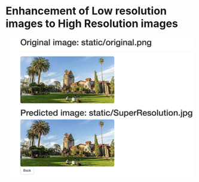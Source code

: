 # Enhancement of Low resolution images to High Resolution images
![alt text](https://github.com/Image-Enhancement-Team-Invincibles/Advanced_Deep_Learning/blob/main/web_UI.png)
